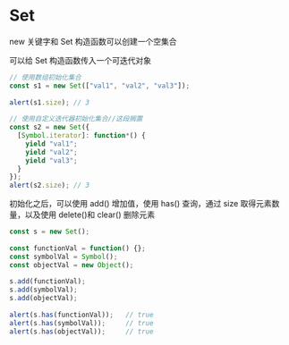 # Set

new 关键字和 Set 构造函数可以创建一个空集合

可以给 Set 构造函数传入一个可迭代对象

```javascript
// 使用数组初始化集合  
const s1 = new Set(["val1", "val2", "val3"]); 
 
alert(s1.size); // 3 
 
// 使用自定义迭代器初始化集合//这段搁置 
const s2 = new Set({ 
  [Symbol.iterator]: function*() { 
    yield "val1"; 
    yield "val2"; 
    yield "val3"; 
  } 
}); 
alert(s2.size); // 3 
```

初始化之后，可以使用 add() 增加值，使用 has() 查询，通过 size 取得元素数量，以及使用 delete()和 clear() 删除元素

```javascript
const s = new Set(); 
 
const functionVal = function() {}; 
const symbolVal = Symbol(); 
const objectVal = new Object(); 
 
s.add(functionVal); 
s.add(symbolVal); 
s.add(objectVal); 
 
alert(s.has(functionVal));   // true 
alert(s.has(symbolVal));     // true 
alert(s.has(objectVal));     // true 
```









